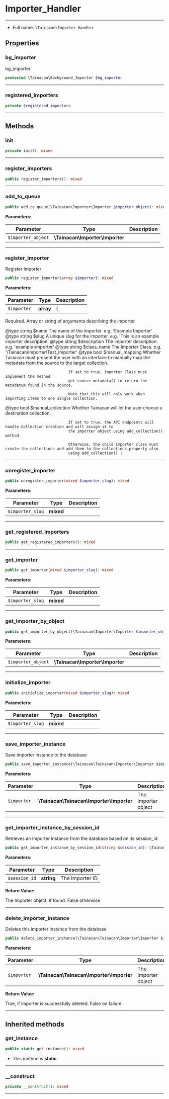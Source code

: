 # Importer_Handler


***

* Full name: `\Tainacan\Importer_Handler`

## Properties

### bg_importer

bg_importer

```php
protected \Tainacan\Background_Importer $bg_importer
```

***

### registered_importers

```php
private $registered_importers
```

***

## Methods

### init

```php
private init(): mixed
```

***

### register_importers

```php
public register_importers(): mixed
```

***

### add_to_queue

```php
public add_to_queue(\Tainacan\Importer\Importer $importer_object): mixed
```

**Parameters:**

| Parameter          | Type                            | Description |
|--------------------|---------------------------------|-------------|
| `$importer_object` | **\Tainacan\Importer\Importer** |             |

***

### register_importer

Register Importer

```php
public register_importer(array $importer): mixed
```

**Parameters:**

| Parameter   | Type      | Description                                                                                                                                                                                                                                                                                                                                                                                                                                                                                                                                                                                                                                                                                                                                                                                                                                                                                                                                                                                                                                                                                                                                                                                                                                                    |
|-------------|-----------|----------------------------------------------------------------------------------------------------------------------------------------------------------------------------------------------------------------------------------------------------------------------------------------------------------------------------------------------------------------------------------------------------------------------------------------------------------------------------------------------------------------------------------------------------------------------------------------------------------------------------------------------------------------------------------------------------------------------------------------------------------------------------------------------------------------------------------------------------------------------------------------------------------------------------------------------------------------------------------------------------------------------------------------------------------------------------------------------------------------------------------------------------------------------------------------------------------------------------------------------------------------|
| `$importer` | **array** | {
Required. Array or string of arguments describing the importer

@type string		 $name					The name of the importer. e.g. 'Example Importer'
@type string		 $slug					A unique slug for the importer. e.g. 'This is an example importer description'
@type string		 $description			The importer description. e.g. 'example-importer'
@type string		 $class_name			The Importer Class. e.g. '\Tainacan\Importer\Test_Importer'
@type bool		 $manual_mapping		Whether Tainacan must present the user with an interface to manually map
								the metadata from the source to the target collection.

								If set to true, Importer Class must implement the method
								get_source_metadata() to return the metadatum found in the source.

								Note that this will only work when importing items to one single collection.

@type bool		 $manual_collection		Whether Tainacan will let the user choose a destination collection.

								If set to true, the API endpoints will handle Collection creation and will assign it to
								the importer object using add_collection() method.

								Otherwise, the child importer class must create the collections and add them to the collections property also
								using add_collection() |

***

### unregister_importer

```php
public unregister_importer(mixed $importer_slug): mixed
```

**Parameters:**

| Parameter        | Type      | Description |
|------------------|-----------|-------------|
| `$importer_slug` | **mixed** |             |

***

### get_registered_importers

```php
public get_registered_importers(): mixed
```

***

### get_importer

```php
public get_importer(mixed $importer_slug): mixed
```

**Parameters:**

| Parameter        | Type      | Description |
|------------------|-----------|-------------|
| `$importer_slug` | **mixed** |             |

***

### get_importer_by_object

```php
public get_importer_by_object(\Tainacan\Importer\Importer $importer_object): mixed
```

**Parameters:**

| Parameter          | Type                            | Description |
|--------------------|---------------------------------|-------------|
| `$importer_object` | **\Tainacan\Importer\Importer** |             |

***

### initialize_importer

```php
public initialize_importer(mixed $importer_slug): mixed
```

**Parameters:**

| Parameter        | Type      | Description |
|------------------|-----------|-------------|
| `$importer_slug` | **mixed** |             |

***

### save_importer_instance

Save importer instance to the database

```php
public save_importer_instance(\Tainacan\Tainacan\Importer\Importer $importer): void
```

**Parameters:**

| Parameter   | Type                                     | Description         |
|-------------|------------------------------------------|---------------------|
| `$importer` | **\Tainacan\Tainacan\Importer\Importer** | The Importer object |

***

### get_importer_instance_by_session_id

Retrieves an Importer instance from the database based on its session_id

```php
public get_importer_instance_by_session_id(string $session_id): \Tainacan\Importer\Importer|false
```

**Parameters:**

| Parameter     | Type       | Description     |
|---------------|------------|-----------------|
| `$session_id` | **string** | The Importer ID |

**Return Value:**

The Importer object, if found. False otherwise

***

### delete_importer_instance

Deletes this importer instance from the database

```php
public delete_importer_instance(\Tainacan\Tainacan\Importer\Importer $importer): bool
```

**Parameters:**

| Parameter   | Type                                     | Description         |
|-------------|------------------------------------------|---------------------|
| `$importer` | **\Tainacan\Tainacan\Importer\Importer** | The Importer object |

**Return Value:**

True, if importer is successfully deleted. False on failure.

***

## Inherited methods

### get_instance

```php
public static get_instance(): mixed
```

* This method is **static**.
***

### __construct

```php
private __construct(): mixed
```

***
